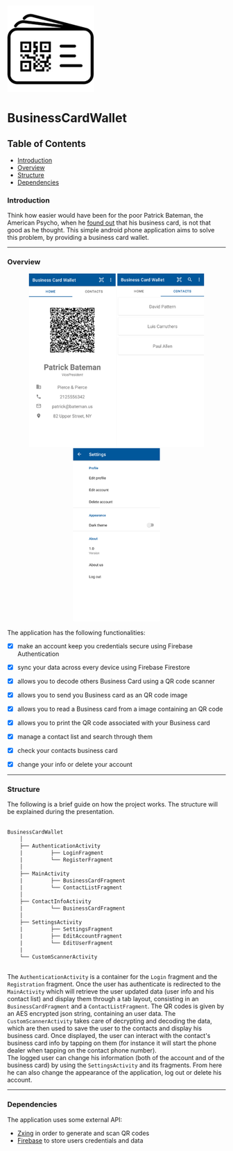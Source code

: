 <img src="/app/src/main/res/drawable/app_logo.png"  width="200" height="200"  />

# BusinessCardWallet

## Table of Contents

- [Introduction](#introduction)
- [Overview](#overview)
- [Structure](#structure)
- [Dependencies](#dependencies)


### Introduction

Think how easier would have been for the poor Patrick Bateman, the American Psycho, when he [found out](https://www.youtube.com/watch?v=cISYzA36-ZY) that his
business card, is not that good as he thought. This simple android phone application aims to solve this problem, by providing a business card wallet.

---

### Overview

<div align="center" >
<img src="/Screenshots/Home.png"  width="200" height="400" />

<img src="/Screenshots/ContactList.png"  width="200" height="400"  />

<img src="/Screenshots/Settings.png"   width="200" height="400" />
</div>  

The application has the following functionalities:

- [x] make an account keep you credentials secure using Firebase Authentication
- [x] sync your data across every device using Firebase Firestore
- [x] allows you to decode others Business Card using a QR code scanner
- [x] allows you to send you Business card as an QR code image
- [x] allows you to read a Business card from a image containing an QR code
- [x] allows you to print the QR code associated with your Business card
- [x] manage a contact list and search through them
- [x] check your contacts business card 
- [x] change your info or delete your account


---


### Structure

The following is a brief guide on how the project works. The structure will be explained during the presentation.
```

BusinessCardWallet
    │    
    ├── AuthenticationActivity
    |         ├── LoginFragment
    |         └── RegisterFragment
    │   
    ├── MainActivity
    |         ├── BusinessCardFragment
    |         └── ContactListFragment
    │  
    ├── ContactInfoActivity  
    |         └── BusinessCardFragment
    │    
    ├── SettingsActivity
    |         ├── SettingsFragment
    |         ├── EditAccountFragment
    |         └── EditUserFragment
    |
    └── CustomScannerActivity
    
 ```

 The `AuthenticationActivity` is a container for the `Login` fragment and the `Registration` fragment.
Once the user has authenticate is redirected to the `MainActivity` which will retrieve the user updated data (user info and his contact list) and display them
through a tab layout, consisting in an `BusinessCardFragment` and a `ContactListFragment`. 
The QR codes is given by an AES encrypted json string, containing an user data. The `CustomScannerActivity` takes care of decrypting and 
decoding the data, which are then used to save the user to the contacts and display his business card. Once displayed, the user can interact with the
contact's business card info by tapping on them (for instance it will start the phone dealer when tapping on the contact phone number).   
The logged user can change his information (both of the account and of the business card) by using the `SettingsActivity` and its fragments.
From here he can also change the appearance of the application, log out or delete his account.

---


### Dependencies

The application uses some external API:
- [Zxing](https://github.com/journeyapps/zxing-android-embedded) in order to generate and scan QR codes
- [Firebase](https://firebase.google.com/) to store users credentials and data